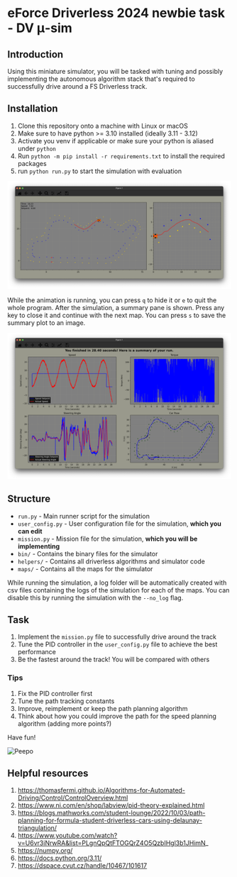 # eForce Driverless 2024 newbie task - DV μ-sim

## Introduction

Using this miniature simulator, you will be tasked with tuning and possibly implementing the autonomous algorithm stack that's required to successfully drive around a FS Driverless track.

## Installation

1. Clone this repository onto a machine with Linux or macOS
2. Make sure to have python >= 3.10 installed (ideally 3.11 - 3.12)
3. Activate you venv if applicable or make sure your python is aliased under `python`
4. Run `python -m pip install -r requirements.txt` to install the required packages
5. run `python run.py` to start the simulation with evaluation

![Sim screenshot](./img/sim.png)

While the animation is running, you can press `q` to hide it or `e` to quit the whole program. After the simulation, a summary pane is shown. Press any key to close it and continue with the next map. You can press `s` to save the summary plot to an image.

![Summary screenshot](./img/summary.png)

## Structure

- `run.py` - Main runner script for the simulation
- `user_config.py` - User configuration file for the simulation, **which you can edit**
- `mission.py` - Mission file for the simulation, **which you will be implementing**
- `bin/` - Contains the binary files for the simulator
- `helpers/` - Contains all driverless algorithms and simulator code
- `maps/` - Contains all the maps for the simulator

While running the simulation, a log folder will be automatically created with csv files containing the logs of the simulation for each of the maps.
You can disable this by running the simulation with the `--no_log` flag.

## Task

1. Implement the `mission.py` file to successfully drive around the track
2. Tune the PID controller in the `user_config.py` file to achieve the best performance
3. Be the fastest around the track! You will be compared with others

### Tips

1. Fix the PID controller first
2. Tune the path tracking constants
3. Improve, reimplement or keep the path planning algorithm
4. Think about how you could improve the path for the speed planning algorithm (adding more points?)

Have fun!

![Peepo](https://cdn.frankerfacez.com/emoticon/577131/4)

## Helpful resources

1. https://thomasfermi.github.io/Algorithms-for-Automated-Driving/Control/ControlOverview.html
2. https://www.ni.com/en/shop/labview/pid-theory-explained.html
3. https://blogs.mathworks.com/student-lounge/2022/10/03/path-planning-for-formula-student-driverless-cars-using-delaunay-triangulation/
4. https://www.youtube.com/watch?v=U6vr3iNrwRA&list=PLgnQpQtFTOGQrZ4O5QzbIHgl3b1JHimN_
5. https://numpy.org/
6. https://docs.python.org/3.11/
7. https://dspace.cvut.cz/handle/10467/101617
